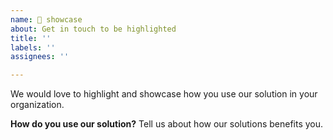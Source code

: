 ```yaml
---
name: 🔦 showcase
about: Get in touch to be highlighted
title: ''
labels: ''
assignees: ''

---
```

We would love to highlight and showcase how you use our solution in your organization.

**How do you use our solution?**
Tell us about how our solutions benefits you.
